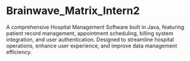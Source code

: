 # Brainwave_Matrix_Intern2
A comprehensive Hospital Management Software built in Java, featuring patient record management, appointment scheduling, billing system integration, and user authentication. Designed to streamline hospital operations, enhance user experience, and improve data management efficiency.
